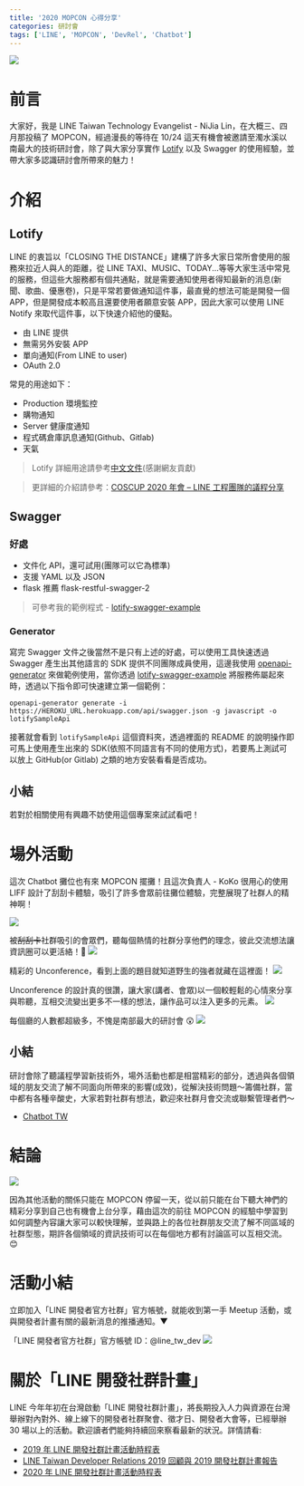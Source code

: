 ```yaml
---
title: '2020 MOPCON 心得分享'
categories: 研討會
tags: ['LINE', 'MOPCON', 'DevRel', 'Chatbot']
---
```


<style>
  section.compact {
    font-size: 150%  
  }
  img[alt~="center"] {
    display: block;
    margin: 0 auto;
  }
</style>

![](https://nijialin.com/images/2020/mopcon/4.JPG)

# 前言

大家好，我是 LINE Taiwan Technology Evangelist - NiJia Lin，在大概三、四月那投稿了 MOPCON，經過漫長的等待在 10/24 這天有機會被邀請至濁水溪以南最大的技術研討會，除了與大家分享實作 [Lotify](https://github.com/louis70109/lotify) 以及 Swagger 的使用經驗，並帶大家多認識研討會所帶來的魅力！

<!-- more -->

# 介紹

## Lotify

<script async class="speakerdeck-embed" data-slide="2" data-id="652942832db145c380f49b065b7f0918" data-ratio="1.77777777777778" src="//speakerdeck.com/assets/embed.js"></script>

LINE 的衷旨以「CLOSING THE DISTANCE」建構了許多大家日常所會使用的服務來拉近人與人的距離，從 LINE TAXI、MUSIC、TODAY...等等大家生活中常見的服務，但這些大服務都有個共通點，就是需要通知使用者得知最新的消息(新聞、歌曲、優惠卷)，只是平常若要做通知這件事，最直覺的想法可能是開發一個 APP，但是開發成本較高且還要使用者願意安裝 APP，因此大家可以使用 LINE Notify 來取代這件事，以下快速介紹他的優點。

<script async class="speakerdeck-embed" data-slide="11" data-id="652942832db145c380f49b065b7f0918" data-ratio="1.77777777777778" src="//speakerdeck.com/assets/embed.js"></script>

- 由 LINE 提供
- 無需另外安裝 APP
- 單向通知(From LINE to user)
- OAuth 2.0

常見的用途如下：

- Production 環境監控
- 購物通知
- Server 健康度通知
- 程式碼倉庫訊息通知(Github、Gitlab)
- 天氣

> Lotify 詳細用途請參考[中文文件](https://github.com/louis70109/lotify/blob/master/README-zh_TW.md)(感謝網友貢獻)

> 更詳細的介紹請參考：[COSCUP 2020 年會 – LINE 工程團隊的議程分享](https://engineering.linecorp.com/zh-hant/blog/line-coscup-2020/)

## Swagger

### 好處

- 文件化 API，還可試用(團隊可以它為標準)
- 支援 YAML 以及 JSON
- flask 推薦 flask-restful-swagger-2

> 可參考我的範例程式 - [lotify-swagger-example](https://github.com/louis70109/lotify-swagger-example)

### Generator

寫完 Swagger 文件之後當然不是只有上述的好處，可以使用工具快速透過 Swagger 產生出其他語言的 SDK 提供不同團隊成員使用，這邊我使用 [openapi-generator](https://github.com/OpenAPITools/openapi-generator) 來做範例使用，當你透過 [lotify-swagger-example](https://github.com/louis70109/lotify-swagger-example) 將服務佈屬起來時，透過以下指令即可快速建立第一個範例：

```
openapi-generator generate -i https://HEROKU_URL.herokuapp.com/api/swagger.json -g javascript -o lotifySampleApi
```

接著就會看到 `lotifySampleApi` 這個資料夾，透過裡面的 README 的說明操作即可馬上使用產生出來的 SDK(依照不同語言有不同的使用方式)，若要馬上測試可以放上 GitHub(or Gitlab) 之類的地方安裝看看是否成功。

## 小結

<script async class="speakerdeck-embed" data-slide="32" data-id="652942832db145c380f49b065b7f0918" data-ratio="1.77777777777778" src="//speakerdeck.com/assets/embed.js"></script>

若對於相關使用有興趣不妨使用這個專案來試試看吧！

# 場外活動

這次 Chatbot 攤位也有來 MOPCON 擺攤！且這次負責人 - KoKo 很用心的使用 LIFF 設計了刮刮卡體驗，吸引了許多會眾前往攤位體驗，完整展現了社群人的精神啊！

![](https://nijialin.com/images/2020/mopcon/1.PNG)

被~~刮刮卡~~社群吸引的會眾們，聽每個熱情的社群分享他們的理念，彼此交流想法讓資訊圈可以更活絡！👏
![](https://nijialin.com/images/2020/mopcon/2.JPG)

精彩的 Unconference，看到上面的題目就知道野生的強者就藏在這裡面！
![](https://nijialin.com/images/2020/mopcon/3.JPG)

Unconference 的設計真的很讚，讓大家(講者、會眾)以一個較輕鬆的心情來分享與聆聽，互相交流變出更多不一樣的想法，讓作品可以注入更多的元素。
![](https://nijialin.com/images/2020/mopcon/5.JPG)

每個廳的人數都超級多，不愧是南部最大的研討會 😲
![](https://nijialin.com/images/2020/mopcon/9.JPG)

## 小結

研討會除了聽議程學習新技術外，場外活動也都是相當精彩的部分，透過與各個領域的朋友交流了解不同面向所帶來的影響(成效)，從解決技術問題～籌備社群，當中都有各種辛酸史，大家若對社群有想法，歡迎來社群月會交流或聯繫管理者們～

- [Chatbot TW](https://www.facebook.com/groups/chatbot.tw)

<script async class="speakerdeck-embed" data-slide="35" data-id="652942832db145c380f49b065b7f0918" data-ratio="1.77777777777778" src="//speakerdeck.com/assets/embed.js"></script>

# 結論

![](https://nijialin.com/images/2020/mopcon/10.JPG)

因為其他活動的關係只能在 MOPCON 停留一天，從以前只能在台下聽大神們的精彩分享到自己也有機會上台分享，藉由這次的前往 MOPCON 的經驗中學習到如何調整內容讓大家可以較快理解，並與路上的各位社群朋友交流了解不同區域的社群型態，期許各個領域的資訊技術可以在每個地方都有討論區可以互相交流。😊

# 活動小結

立即加入「LINE 開發者官方社群」官方帳號，就能收到第一手 Meetup 活動，或與開發者計畫有關的最新消息的推播通知。▼

「LINE 開發者官方社群」官方帳號 ID：@line_tw_dev
![](https://www.evanlin.com/images/2020/line-tw-dev-qr.png)

# 關於「LINE 開發社群計畫」

LINE 今年年初在台灣啟動「LINE 開發社群計畫」，將長期投入人力與資源在台灣舉辦對內對外、線上線下的開發者社群聚會、徵才日、開發者大會等，已經舉辦 30 場以上的活動。歡迎讀者們能夠持續回來察看最新的狀況。詳情請看:

- [2019 年 LINE 開發社群計畫活動時程表](https://engineering.linecorp.com/zh-hant/blog/line-taiwan-developer-relations-2019-plan/)
- [LINE Taiwan Developer Relations 2019 回顧與 2019 開發社群計畫報告](https://engineering.linecorp.com/zh-hant/blog/line-taiwan-developer-relations-2019/)
- [2020 年 LINE 開發社群計畫活動時程表](https://engineering.linecorp.com/zh-hant/blog/2020-line-tw-devrel/)
